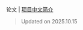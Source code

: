 论文 | [项目中文简介](https://github.com/LJoson/arXiv_daily/blob/main/README_zh-CN.md)

> Updated on 2025.10.15

